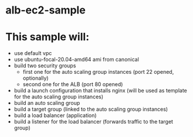 # alb-ec2-sample

# This sample will:

 - use default vpc
 - use ubuntu-focal-20.04-amd64 ami from canonical
 - build two security groups 
   * first one for the auto scaling group instances (port 22 opened, optionally)
   * second one for the ALB (port 80 opened)
 - build a launch configuration that installs nginx (will be used as template for the auto scaling group instances)
 - build an auto scaling group
 - build a target group (linked to the auto scaling group instances)
 - build a load balancer (application)
 - build a listener for the load balancer (forwards traffic to the target group)
